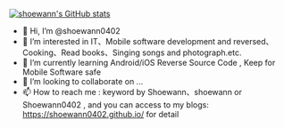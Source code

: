 [![shoewann's GitHub stats](https://github-readme-stats.vercel.app/api?username=shoewann0402)](https://github.com/anuraghazra/github-readme-stats)

- 👋 Hi, I’m @shoewann0402
- 👀 I’m interested in IT、Mobile software development and reversed、Cooking、Read books、Singing songs and photograph.etc.
- 🌱 I’m currently learning Android/iOS Reverse Source Code , Keep for Mobile Software safe 
- 💞️ I’m looking to collaborate on ...
- 📫 How to reach me : keyword by Shoewann、shoewann or Shoewann0402 , and you can access to my blogs: https://shoewann0402.github.io/ for detail

<!---
shoewann0402/shoewann0402 is a ✨ special ✨ repository because its `README.md` (this file) appears on your GitHub profile.
You can click the Preview link to take a look at your changes.
--->
